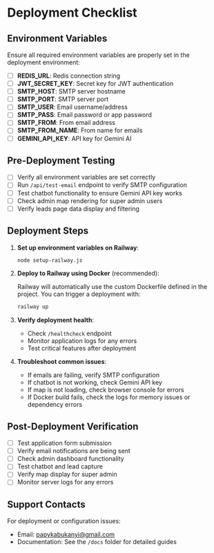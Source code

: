 # Deployment Checklist

## Environment Variables

Ensure all required environment variables are properly set in the deployment environment:

- [ ] **REDIS_URL**: Redis connection string
- [ ] **JWT_SECRET_KEY**: Secret key for JWT authentication
- [ ] **SMTP_HOST**: SMTP server hostname
- [ ] **SMTP_PORT**: SMTP server port
- [ ] **SMTP_USER**: Email username/address
- [ ] **SMTP_PASS**: Email password or app password
- [ ] **SMTP_FROM**: From email address
- [ ] **SMTP_FROM_NAME**: From name for emails
- [ ] **GEMINI_API_KEY**: API key for Gemini AI

## Pre-Deployment Testing

- [ ] Verify all environment variables are set correctly
- [ ] Run `/api/test-email` endpoint to verify SMTP configuration
- [ ] Test chatbot functionality to ensure Gemini API key works
- [ ] Check admin map rendering for super admin users
- [ ] Verify leads page data display and filtering

## Deployment Steps

1. **Set up environment variables on Railway**:

   ```bash
   node setup-railway.js
   ```

2. **Deploy to Railway using Docker** (recommended):

   Railway will automatically use the custom Dockerfile defined in the project. You can trigger a deployment with:

   ```bash
   railway up
   ```

3. **Verify deployment health**:
   - Check `/healthcheck` endpoint
   - Monitor application logs for any errors
   - Test critical features after deployment

4. **Troubleshoot common issues**:
   - If emails are failing, verify SMTP configuration
   - If chatbot is not working, check Gemini API key
   - If map is not loading, check browser console for errors
   - If Docker build fails, check the logs for memory issues or dependency errors

## Post-Deployment Verification

- [ ] Test application form submission
- [ ] Verify email notifications are being sent
- [ ] Check admin dashboard functionality
- [ ] Test chatbot and lead capture
- [ ] Verify map display for super admin
- [ ] Monitor server logs for any errors

## Support Contacts

For deployment or configuration issues:

- Email: papykabukanyi@gmail.com
- Documentation: See the `/docs` folder for detailed guides
